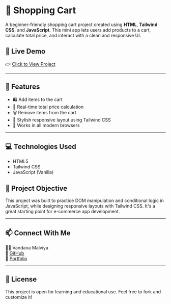 # 🛒 Shopping Cart

A beginner-friendly shopping cart project created using **HTML**, **Tailwind CSS**, and **JavaScript**. This mini app lets users add products to a cart, calculate total price, and interact with a clean and responsive UI.

## 🔗 Live Demo

👉 [Click to View Project](https://vandanasuccess.github.io/Shopping-Cart/)

---

## 📌 Features

- 🛍️ Add items to the cart
- 🧮 Real-time total price calculation
- 🗑️ Remove items from the cart
- 🎨 Stylish responsive layout using Tailwind CSS
- 🔁 Works in all modern browsers

---

## 💻 Technologies Used

- HTML5
- Tailwind CSS
- JavaScript (Vanilla)


## 🎯 Project Objective

This project was built to practice DOM manipulation and conditional logic in JavaScript, while designing responsive layouts with Tailwind CSS. It's a great starting point for e-commerce app development.

---

## 📫 Connect With Me

👩‍💻 Vandana Malviya  
🔗 [GitHub](https://github.com/vandanasuccess)  
🔗 [Portfolio](https://vandanasuccess.github.io/vandana-portfolio/)

---

## 📝 License

This project is open for learning and educational use. Feel free to fork and customize it!


